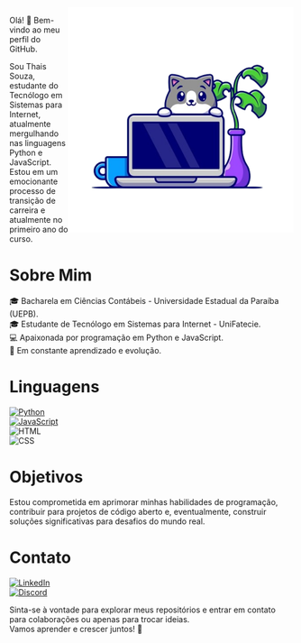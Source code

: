 <img src="https://github.com/thaisouza4/thaisouza4/blob/388226dd961d1c6d4349f4161ba38bb3818ac5d9/gato-bonito-com-ilustracao-de-icone-de-vetor-de-desenho-animado-portatil-conceito-de-icone-de-tecnologia-animal-isolado-vetor-premium-estilo-flat-cartoon_138676-3698-removebg-preview.png" min-width="400px" max-width="400px" width="400px" align="right">

<p align="left">

Olá! 👋 Bem-vindo ao meu perfil do GitHub.

Sou Thais Souza, estudante do Tecnólogo em Sistemas para Internet, atualmente mergulhando nas linguagens Python e JavaScript. Estou em um emocionante processo de transição de carreira e atualmente no primeiro ano do curso.

<h1>Sobre Mim</h1> 
🎓 Bacharela em Ciências Contábeis - Universidade Estadual da Paraíba (UEPB).<br>
🎓 Estudante de Tecnólogo em Sistemas para Internet - UniFatecie.<br>
💻 Apaixonada por programação em Python e JavaScript.<br>
🌱 Em constante aprendizado e evolução.<br>

<h1>Linguagens</h1>

[![Python](https://img.shields.io/badge/Python-3776AB?style=for-the-badge&logo=python&logoColor=white)](https://www.python.org/)</br>
[![JavaScript](https://img.shields.io/badge/JavaScript-F7DF1E?style=for-the-badge&logo=javascript&logoColor=black)](https://www.java.com/pt-BR/)</br>
![HTML](https://img.shields.io/badge/HTML-239120?style=for-the-badge&logo=html5&logoColor=white)</br>
![CSS](https://img.shields.io/badge/CSS-239120?&style=for-the-badge&logo=css3&logoColor=white)

<h1>Objetivos</h1>

Estou comprometida em aprimorar minhas habilidades de programação, contribuir para projetos de código aberto e, eventualmente, construir soluções significativas para desafios do mundo real.

<h1>Contato</h1>

[![LinkedIn](https://img.shields.io/badge/LinkedIn-0077B5?style=for-the-badge&logo=linkedin&logoColor=white)](https://www.linkedin.com/in/thaissouza4/)<br>
[![Discord](https://img.shields.io/badge/Discord-7289DA?style=for-the-badge&logo=discord&logoColor=white)](https://discord.com/channels/910671506080694272)


Sinta-se à vontade para explorar meus repositórios e entrar em contato para colaborações ou apenas para trocar ideias.<br>
Vamos aprender e crescer juntos! 🚀
